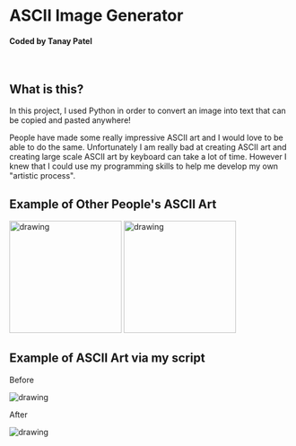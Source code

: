 # ASCII Image Generator
#### Coded by Tanay Patel
<br />
 
## What is this?

In this project, I used Python in order to convert an image into text that can be copied and pasted anywhere!

People have made some really impressive ASCII art and I would love to be able to do the same. Unfortunately I am really bad at creating ASCII art and creating large scale ASCII art by keyboard can take a lot of time. However I knew that I could use my programming skills to help me develop my own "artistic process".
<br />

## Example of Other People's ASCII Art
<img src="ASCIIImages/BunnyArt.png" alt="drawing" height="200"/>
<img src="ASCIIImages/BirdArt.png" alt="drawing" height="200"/>

## Example of ASCII Art via my script

Before

<img src="ASCIIImages/WaveOriginal.png" alt="drawing"/>

After

<img src="ASCIIImages/WaveArt.png" alt="drawing"/>

